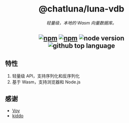 <div align="center">

# @chatluna/luna-vdb

_轻量级，本地的 Wasm 向量数据库。_

## [![npm](https://img.shields.io/npm/v/@chatluna/luna-vdb)](https://www.npmjs.com/package/@chatluna/luna-vdb) [![npm](https://img.shields.io/npm/dm/@chatluna/luna-vdb)](https://www.npmjs.com/package/@chatluna/luna-vdb) ![node version](https://img.shields.io/badge/node-%3E=18-green) ![github top language](https://img.shields.io/github/languages/top/ChatLunaLab/luna-vdb?logo=github)

</div>

## 特性

1. 轻量级 API，支持序列化和反序列化
2. 基于 Wasm，支持浏览器和 Node.js

## 感谢

- [Voy](https://github.com/tantaraio/voy)
- [kiddo](https://github.com/sdd/kiddo)
